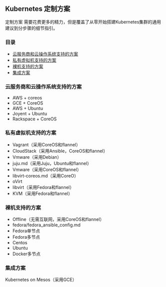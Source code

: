 ## Kubernetes 定制方案

定制方案 需要花费更多的精力，但是覆盖了从零开始搭建Kubernetes集群的通用建议到分步骤的细节指引。

### 目录
* [云服务商和云操作系统支持的方案](#云服务商和云操作系统支持的方案)
* [私有虚拟机支持的方案](#私有虚拟机支持的方案)
* [裸机支持的方案](#裸机支持的方案)
* [集成方案](#集成方案)


### 云服务商和云操作系统支持的方案
* AWS + coreos
* GCE + CoreOS
* AWS + Ubuntu
* Joyent + Ubuntu
* Rackspace + CoreOS

### 私有虚拟机支持的方案
* Vagrant（采用CoreOS和flannel）
* CloudStack（采用Ansible，CoreOS和flannel）
* Vmware（采用Debian）
* juju.md（采用Juju，Ubuntu和flannel）
* Vmware（采用CoreOS和flannel）
* libvirt-coreos.md（采用CoreO）
* oVirt
* libvirt（采用Fedora和flannel）
* KVM（采用Fedora和flannel）

### 裸机支持的方案
* Offline（无需互联网，采用CoreOS和flannel）
* fedora/fedora_ansible_config.md
* Fedora单节点
* Fedora多节点
* Centos
* Ubuntu
* Docker多节点

### 集成方案
Kubernetes on Mesos（采用GCE）


